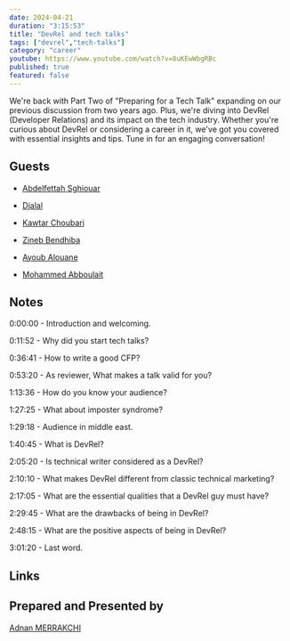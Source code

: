 ```yaml
---
date: 2024-04-21
duration: "3:15:53"
title: "DevRel and tech talks"
tags: ["devrel","tech-talks"]
category: "career"
youtube: https://www.youtube.com/watch?v=8uKEwWbgRBc
published: true
featured: false
---
```


We're back with Part Two of "Preparing for a Tech Talk" expanding on our previous discussion from two years ago. Plus, we're diving into DevRel (Developer Relations) and its impact on the tech industry. Whether you're curious about DevRel or considering a career in it, we've got you covered with essential insights and tips. Tune in for an engaging conversation!

## Guests

- [Abdelfettah Sghiouar](https://twitter.com/boredabdel)

- [Djalal](https://twitter.com/enlamp)

- [Kawtar Choubari](https://www.linkedin.com/in/choubari/)

- [Zineb Bendhiba](https://twitter.com/ZinebBendhiba)

- [Ayoub Alouane](https://twitter.com/alouane_med)

- [Mohammed Abboulait](https://twitter.com/laytoun)


## Notes

0:00:00 - Introduction and welcoming.

0:11:52 - Why did you start tech talks?

0:36:41 - How to write a good CFP?

0:53:20 - As reviewer, What makes a talk valid for you?

1:13:36 - How do you know your audience?

1:27:25 - What about imposter syndrome?

1:29:18 - Audience in middle east.

1:40:45 - What is DevRel?

2:05:20 - Is technical writer considered as a DevRel?

2:10:10 - What makes DevRel different from classic technical marketing?

2:17:05 - What are the essential qualities that a DevRel guy must have?

2:29:45 - What are the drawbacks of being in DevRel?

2:48:15 - What are the positive aspects of being in DevRel?

3:01:20 - Last word.


## Links

## Prepared and Presented by
[Adnan MERRAKCHI](https://twitter.com/_admerra)
